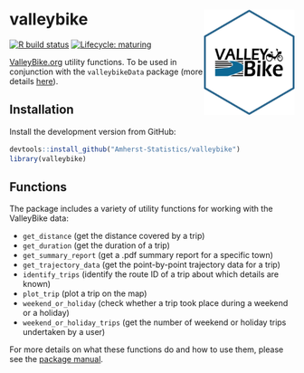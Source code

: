 
# valleybike <img src="man/figures/logo.png" title="logo created with hexSticker" width="160px" align="right"/>

<!-- badges: start -->

[![R build
status](https://github.com/Amherst-Statistics/valleybike/workflows/R-CMD-check/badge.svg)](https://github.com/Amherst-Statistics/valleybike/actions)
[![Lifecycle:
maturing](https://img.shields.io/badge/lifecycle-maturing-blue.svg)](https://www.tidyverse.org/lifecycle/#maturing)
<!-- badges: end -->

[ValleyBike.org](https://www.valleybike.org/) utility functions. To be
used in conjunction with the `valleybikeData` package (more details
[here](https://github.com/Amherst-Statistics/valleybikeData)).

## Installation

Install the development version from GitHub:

``` r
devtools::install_github("Amherst-Statistics/valleybike")
library(valleybike)
```

## Functions

The package includes a variety of utility functions for working with the
ValleyBike data:

-   `get_distance` (get the distance covered by a trip)
-   `get_duration` (get the duration of a trip)
-   `get_summary_report` (get a .pdf summary report for a specific town)
-   `get_trajectory_data` (get the point-by-point trajectory data for a
    trip)
-   `identify_trips` (identify the route ID of a trip about which
    details are known)
-   `plot_trip` (plot a trip on the map)
-   `weekend_or_holiday` (check whether a trip took place during a
    weekend or a holiday)
-   `weekend_or_holiday_trips` (get the number of weekend or holiday
    trips undertaken by a user)

For more details on what these functions do and how to use them, please
see the [package manual]().
